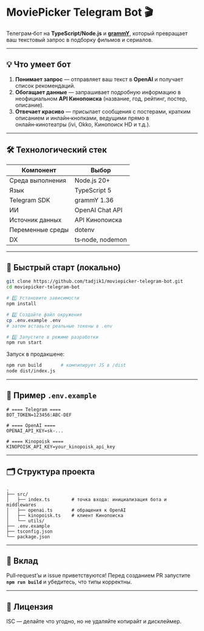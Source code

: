 # MoviePicker Telegram Bot 🎬

Телеграм‑бот на **TypeScript/Node.js** и **[grammY](https://grammy.dev)**, который превращает ваш 
текстовый запрос в подборку фильмов и сериалов.

---

## 💡 Что умеет бот

1. **Понимает запрос** — отправляет ваш текст в **OpenAI** и получает список рекомендаций.
2. **Обогащает данные** — запрашивает подробную информацию в неофициальном **API Кинопоиска** (название, год, рейтинг, постер, описание).
3. **Отвечает красиво** — присылает сообщения с постерами, кратким описанием и инлайн‑кнопками, ведущими прямо в онлайн‑кинотеатры (ivi, Okko, Кинопоиск HD и т.д.).

---

## 🛠 Технологический стек

| Компонент        | Выбор            |
| ---------------- | ---------------- |
| Среда выполнения | Node.js 20+      |
| Язык             | TypeScript 5     |
| Telegram SDK     | grammY 1.36      |
| ИИ               | OpenAI Chat API  |
| Источник данных  | API Кинопоиска   |
| Переменные среды | dotenv           |
| DX               | ts‑node, nodemon |

---

## 🚀 Быстрый старт (локально)

```bash
git clone https://github.com/tadjik1/moviepicker-telegram-bot.git
cd moviepicker-telegram-bot

# 1️⃣ Установите зависимости
npm install

# 2️⃣ Создайте файл окружения
cp .env.example .env
# затем вставьте реальные токены в .env

# 3️⃣ Запустите в режиме разработки
npm run start
```

Запуск в продакшене:

```bash
npm run build       # компилирует JS в /dist
node dist/index.js
```

---

## 📄 Пример `.env.example`

```dotenv
# ==== Telegram ====
BOT_TOKEN=123456:ABC-DEF

# ==== OpenAI ====
OPENAI_API_KEY=sk-...

# ==== Kinopoisk ====
KINOPOISK_API_KEY=your_kinopoisk_api_key
```

---

## 🗂 Структура проекта

```
.
├── src/
│   ├── index.ts        # точка входа: инициализация бота и middlewares
│   ├── openai.ts       # обращения к OpenAI
│   ├── kinopoisk.ts    # клиент Кинопоиска
│   └── utils/
├── .env.example
├── tsconfig.json
└── package.json
```

---

## 🤝 Вклад

Pull‑request’ы и issue приветствуются! Перед созданием PR запустите **`npm run build`** и убедитесь, что типы корректны.

---

## 📜 Лицензия

ISC — делайте что угодно, но не удаляйте копирайт и дисклеймер.
